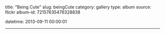 title: "Being Cute"
slug: beingCute
category: gallery
type: album
source: flickr
album-id: 72157635476328838

datetime: 2013-09-11 00:00:01

---

